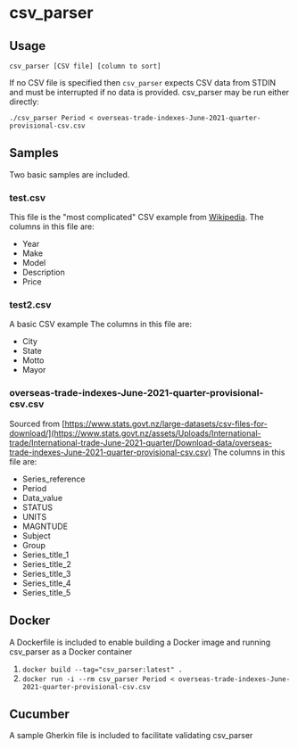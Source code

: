 # csv_parser
## Usage
`csv_parser [CSV file] [column to sort]`

If no CSV file is specified then `csv_parser` expects CSV data from STDIN and must be interrupted if no data is provided.
csv_parser may be run either directly:

`./csv_parser Period < overseas-trade-indexes-June-2021-quarter-provisional-csv.csv`

## Samples
Two basic samples are included.
### test.csv
This file is the "most complicated" CSV example from [Wikipedia](https://en.wikipedia.org/wiki/Comma-separated_values).
The columns in this file are:
 * Year
 * Make
 * Model
 * Description
 * Price
### test2.csv
A basic CSV example
The columns in this file are:
 * City
 * State
 * Motto
 * Mayor
### overseas-trade-indexes-June-2021-quarter-provisional-csv.csv
Sourced from [https://www.stats.govt.nz/large-datasets/csv-files-for-download/](https://www.stats.govt.nz/assets/Uploads/International-trade/International-trade-June-2021-quarter/Download-data/overseas-trade-indexes-June-2021-quarter-provisional-csv.csv)
The columns in this file are:
 * Series_reference
 * Period
 * Data_value
 * STATUS
 * UNITS
 * MAGNTUDE
 * Subject
 * Group
 * Series_title_1
 * Series_title_2
 * Series_title_3
 * Series_title_4
 * Series_title_5

## Docker
A Dockerfile is included to enable building a Docker image and running csv_parser as a Docker container

 1. `docker build --tag="csv_parser:latest" .`
 2. `docker run -i --rm csv_parser Period < overseas-trade-indexes-June-2021-quarter-provisional-csv.csv`

## Cucumber
A sample Gherkin file is included to facilitate validating csv_parser